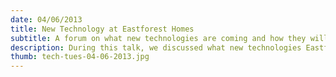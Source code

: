 ```yaml
---
date: 04/06/2013
title: New Technology at Eastforest Homes
subtitle: A forum on what new technologies are coming and how they will be used.
description: During this talk, we discussed what new technologies Eastforest Homes could adopt to help further our business. We asked for you advice on what we could do to help!
thumb: tech-tues-04-06-2013.jpg
---
```

